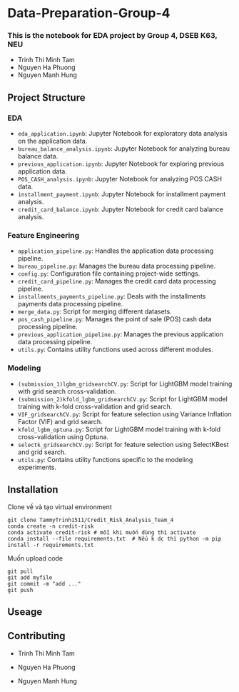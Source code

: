 # Data-Preparation-Group-4

### This is the notebook for EDA project by Group 4, DSEB K63, NEU
  
  * Trinh Thi Minh Tam
  * Nguyen Ha Phuong
  * Nguyen Manh Hung


## Project Structure
### EDA
- `eda_application.ipynb`: Jupyter Notebook for exploratory data analysis on the application data.
- `bureau_balance_analysis.ipynb`: Jupyter Notebook for analyzing bureau balance data.
- `previous_application.ipynb`: Jupyter Notebook for exploring previous application data.
- `POS_CASH_analysis.ipynb`: Jupyter Notebook for analyzing POS CASH data.
- `installment_payment.ipynb`: Jupyter Notebook for installment payment analysis.
- `credit_card_balance.ipynb`: Jupyter Notebook for credit card balance analysis.
### Feature Engineering

- `application_pipeline.py`: Handles the application data processing pipeline.
- `bureau_pipeline.py`: Manages the bureau data processing pipeline.
- `config.py`: Configuration file containing project-wide settings.
- `credit_card_pipeline.py`: Manages the credit card data processing pipeline.
- `installments_payments_pipeline.py`: Deals with the installments payments data processing pipeline.
- `merge_data.py`: Script for merging different datasets.
- `pos_cash_pipeline.py`: Manages the point of sale (POS) cash data processing pipeline.
- `previous_application_pipeline.py`: Manages the previous application data processing pipeline.
- `utils.py`: Contains utility functions used across different modules.

### Modeling

- `(submission_1)lgbm_gridsearchCV.py`: Script for LightGBM model training with grid search cross-validation.
- `(submission_2)kfold_lgbm_gridsearchCV.py`: Script for LightGBM model training with k-fold cross-validation and grid search.
- `VIF_gridsearchCV.py`: Script for feature selection using Variance Inflation Factor (VIF) and grid search.
- `kfold_lgbm_optuna.py`: Script for LightGBM model training with k-fold cross-validation using Optuna.
- `selectk_gridsearchCV.py`: Script for feature selection using SelectKBest and grid search.
- `utils.py`: Contains utility functions specific to the modeling experiments.

## Installation

Clone về và tạo virtual environment
```
git clone TammyTrinh1511/Credit_Risk_Analysis_Team_4
conda create -n credit-risk
conda activate credit-risk # mỗi khi muốn dùng thì activate 
conda install --file requirements.txt  # Nếu k dc thì python -m pip install -r requirements.txt 

```
Muốn upload code
```
git pull 
git add myfile 
git commit -m "add ..." 
git push
```

## Useage



## Contributing
  * Trinh Thi Minh Tam


  * Nguyen Ha Phuong


  * Nguyen Manh Hung


